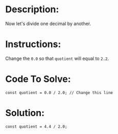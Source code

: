 # Description:

Now let's divide one decimal by another.

# Instructions:

Change the `0.0` so that `quotient` will equal to `2.2`.

# Code To Solve:

```Js
const quotient = 0.0 / 2.0; // Change this line
```

# Solution:

```Js
const quotient = 4.4 / 2.0; 
```
